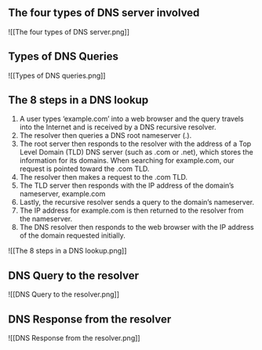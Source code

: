 ## The four types of DNS server involved
![[The four types of DNS server.png]]


## Types of DNS Queries

![[Types of DNS queries.png]]

## The 8 steps in a DNS lookup
1.  A user types ‘example.com’ into a web browser and the query travels into the Internet and is received by a DNS recursive resolver.
2.  The resolver then queries a DNS root nameserver (.).
3.  The root server then responds to the resolver with the address of a Top Level Domain (TLD) DNS server (such as .com or .net), which stores the information for its domains. When searching for example.com, our request is pointed toward the .com TLD.
4.  The resolver then makes a request to the .com TLD.
5.  The TLD server then responds with the IP address of the domain’s nameserver, example.com
6.  Lastly, the recursive resolver sends a query to the domain’s nameserver.
7.  The IP address for example.com is then returned to the resolver from the nameserver.
8.  The DNS resolver then responds to the web browser with the IP address of the domain requested initially.

![[The 8 steps in a DNS lookup.png]]

## DNS Query to the resolver
![[DNS Query to the resolver.png]]

## DNS Response from the resolver
![[DNS Response from the resolver.png]]
